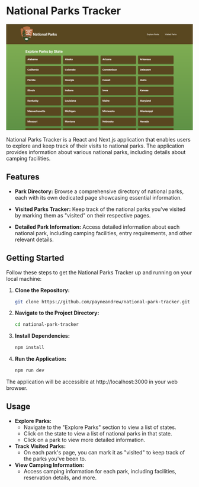 # National Parks Tracker

![National Park](public/home-screenshot.png)

National Parks Tracker is a React and Next.js application that enables users to explore and keep track of their visits to national parks. The application provides information about various national parks, including details about camping facilities.

## Features

- **Park Directory:** Browse a comprehensive directory of national parks, each with its own dedicated page showcasing essential information.

- **Visited Parks Tracker:** Keep track of the national parks you've visited by marking them as "visited" on their respective pages.

- **Detailed Park Information:** Access detailed information about each national park, including camping facilities, entry requirements, and other relevant details.

## Getting Started

Follow these steps to get the National Parks Tracker up and running on your local machine:

1. **Clone the Repository:**
   ```bash
   git clone https://github.com/payneandrew/national-park-tracker.git
   ```
2. **Navigate to the Project Directory:**

   ```bash
   cd national-park-tracker
   ```

3. **Install Dependencies:**

   ```bash
   npm install
   ```

4. **Run the Application:**

   ```bash
   npm run dev
   ```

The application will be accessible at http://localhost:3000 in your web browser.

## Usage

- **Explore Parks:**
  - Navigate to the "Explore Parks" section to view a list of states.
  - Click on the state to view a list of national parks in that state.
  - Click on a park to view more detailed information.
- **Track Visited Parks:**
  - On each park's page, you can mark it as "visited" to keep track of the parks you've been to.
- **View Camping Information:**
  - Access camping information for each park, including facilities, reservation details, and more.
